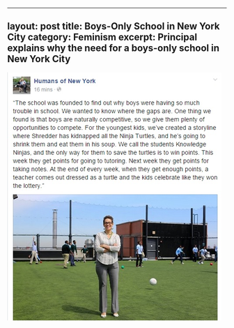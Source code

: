 
---
layout: post
title: Boys-Only School in New York City
category: Feminism
excerpt: Principal explains why the need for a boys-only school in New York City
---
<img src="images/Feminism/Boys.jpg" />
